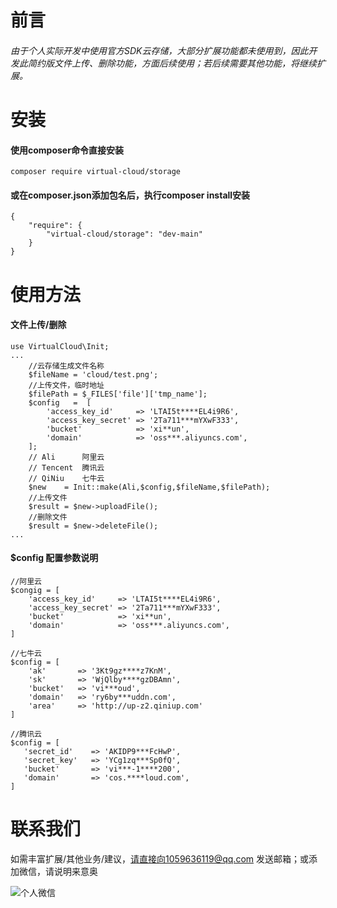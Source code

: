 # 前言
###### 由于个人实际开发中使用官方SDK云存储，大部分扩展功能都未使用到，因此开发此简约版文件上传、删除功能，方面后续使用；若后续需要其他功能，将继续扩展。
# 安装
#### 使用composer命令直接安装
```
composer require virtual-cloud/storage
```
#### 或在composer.json添加包名后，执行composer install安装
```
{
    "require": {
        "virtual-cloud/storage": "dev-main"
    }
}
```

# 使用方法
#### 文件上传/删除
```
use VirtualCloud\Init;
...
    //云存储生成文件名称
    $fileName = 'cloud/test.png';    
    //上传文件，临时地址   
    $filePath = $_FILES['file']['tmp_name'];
    $config   =  [
        'access_key_id'     => 'LTAI5t****EL4i9R6',
        'access_key_secret' => '2Ta711***mYXwF333',
        'bucket'            => 'xi**un',
        'domain'            => 'oss***.aliyuncs.com',
    ];
    // Ali      阿里云
    // Tencent  腾讯云
    // QiNiu    七牛云
    $new    = Init::make(Ali,$config,$fileName,$filePath);
    //上传文件
    $result = $new->uploadFile();
    //删除文件
    $result = $new->deleteFile();
...
```
#### $config 配置参数说明
```
//阿里云
$congig = [
    'access_key_id'     => 'LTAI5t****EL4i9R6',
    'access_key_secret' => '2Ta711***mYXwF333',
    'bucket'            => 'xi**un',
    'domain'            => 'oss***.aliyuncs.com',
]

//七牛云
$config = [
    'ak'       => '3Kt9gz****z7KnM',
    'sk'       => 'WjQlby****gzDBAmn',
    'bucket'   => 'vi***oud',
    'domain'   => 'ry6by***uddn.com',
    'area'     => 'http://up-z2.qiniup.com'
]

//腾讯云
$config = [
   'secret_id'    => 'AKIDP9***FcHwP',
   'secret_key'   => 'YCg1zq***Sp0fQ',
   'bucket'       => 'vi***-1****200',
   'domain'       => 'cos.****loud.com',
]
```
# 联系我们
如需丰富扩展/其他业务/建议，请直接向1059636119@qq.com 发送邮箱；或添加微信，请说明来意奥




![个人微信](http://xiaonarun.oss-cn-beijing.aliyuncs.com/wx.jpg?x-oss-process=image/resize,m_fixed,h_340,w_300)
